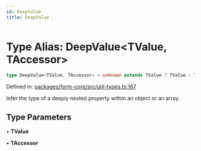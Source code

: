 ```yaml
---
id: DeepValue
title: DeepValue
---
```


<!-- DO NOT EDIT: this page is autogenerated from the type comments -->

# Type Alias: DeepValue\<TValue, TAccessor\>

```ts
type DeepValue<TValue, TAccessor> = unknown extends TValue ? TValue : TAccessor extends DeepKeys<TValue> ? DeepRecord<TValue>[TAccessor] : never;
```

Defined in: [packages/form-core/src/util-types.ts:167](https://github.com/ws-rush/form/blob/main/packages/form-core/src/util-types.ts#L167)

Infer the type of a deeply nested property within an object or an array.

## Type Parameters

• **TValue**

• **TAccessor**
